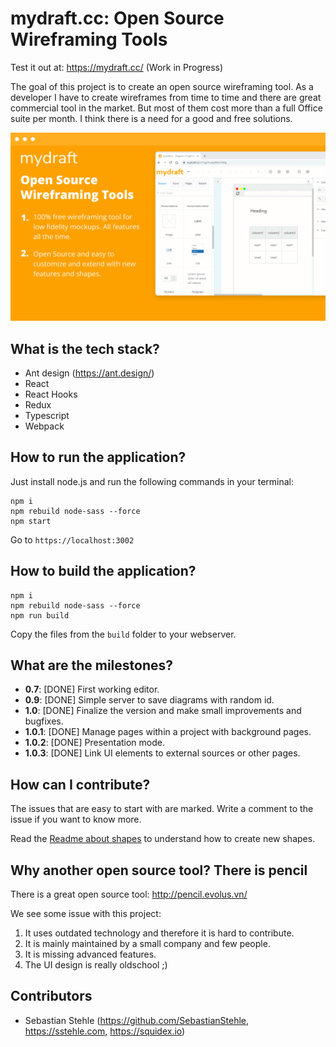 # mydraft.cc: Open Source Wireframing Tools

Test it out at: https://mydraft.cc/ (Work in Progress)

The goal of this project is to create an open source wireframing tool. As a developer I have to create wireframes from time to time and there are great commercial tool in the market. But most of them cost more than a full Office suite per month. I think there is a need for a good and free solutions.

![Version 01](/screenshots/Mydraft.gif?raw=true "V1")

## What is the tech stack?

* Ant design (https://ant.design/)
* React
* React Hooks
* Redux
* Typescript
* Webpack

## How to run the application?

Just install node.js and run the following commands in your terminal:

    npm i
    npm rebuild node-sass --force
    npm start

Go to `https://localhost:3002`

## How to build the application?

    npm i
    npm rebuild node-sass --force
    npm run build

Copy the files from the `build` folder to your webserver.

## What are the milestones?

* **0.7**: [DONE] First working editor.
* **0.9**: [DONE] Simple server to save diagrams with random id.
* **1.0**: [DONE] Finalize the version and make small improvements and bugfixes.
* **1.0.1**: [DONE] Manage pages within a project with background pages.
* **1.0.2**: [DONE] Presentation mode.
* **1.0.3**: [DONE] Link UI elements to external sources or other pages.

## How can I contribute?

The issues that are easy to start with are marked. Write a comment to the issue if you want to know more.

Read the [Readme about shapes](src/wireframes/shapes/README.md) to understand how to create new shapes.

## Why another open source tool? There is pencil

There is a great open source tool: http://pencil.evolus.vn/

We see some issue with this project:

1. It uses outdated technology and therefore it is hard to contribute.
2. It is mainly maintained by a small company and few people.
3. It is missing advanced features.
4. The UI design is really oldschool ;)

## Contributors

* Sebastian Stehle (https://github.com/SebastianStehle, https://sstehle.com, https://squidex.io)

